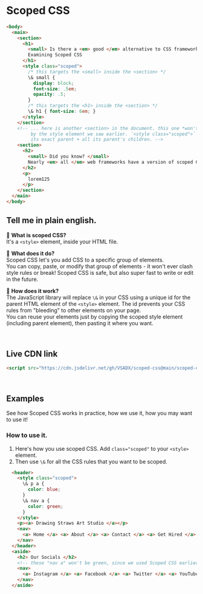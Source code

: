# Scoped CSS
```html
<body>
  <main>
    <section>
      <h1> 
        <small> Is there a <em> good </em> alternative to CSS frameworks? </small> 
        Examining Scoped CSS
      </h1>
      <style class="scoped">
        /* this targets the <small> inside the <section> */
        \& small { 
          display: block;
          font-size: .5em;
          opacity: .5;
        }
        /* this targets the <h1> inside the <section> */
        \& h1 { font-size: 6em; }
      </style>
    </section>
    <!-- ... here is another <section> in the document. this one *won't* be affected 
         by the style element we saw earlier. `<style class="scoped">` can only see 
         its exact parent + all its parent's children. --> 
    <section>
      <h2>
        <small> Did you know? </small> 
        Nearly <em> all </em> web frameworks have a version of scoped CSS.
      </h2>
      <p>
        lorem125
      </p>
    </section>
  </main>
</body>
```
  
## Tell me in plain english.
🌌 **What is scoped CSS?**  
It's a `<style>` element, inside your HTML file.  
  
🌄 **What does it do?**  
Scoped CSS let's you add CSS to a specific group of elements.  
You can copy, paste, or modify that group of elements - it won't ever 
clash style rules or break! Scoped CSS is safe, but also super fast 
to write or edit in the future.
  
🌆 **How does it work?**  
The JavaScript library will replace `\&` in your CSS using a unique id for the 
parent HTML element of the `<style>` element. The id prevents your CSS rules 
from "bleeding" to other elements on your page.  
You can reuse your elements just by copying the scoped style element (including 
parent element), then pasting it where you want.  
  
<br>  
  
## Live CDN link  
```html
<script src="https://cdn.jsdelivr.net/gh/VSADX/scoped-css@main/scoped-css.js" type="module"></script>
```
  
<br>  
  
## Examples
See how Scoped CSS works in practice, how we use it, how you may want to use it!
  
### How to use it.
1. Here's how you use scoped CSS. Add `class="scoped"` to your `<style>` element.
2. Then use `\&` for all the CSS rules that you want to be scoped.
```html
  <header>
    <style class="scoped">
      \& p a { 
        color: blue; 
      }
      \& nav a { 
        color: green; 
      }
    </style>
    <p><a> Drawing Straws Art Studio </a></p>
    <nav>
      <a> Home </a> <a> About </a> <a> Contact </a> <a> Get Hired </a>
    </nav>
  </header>
  <aside>
    <h2> Our Socials </h2>
    <!-- these "nav a" won't be green, since we used Scoped CSS earlier. -->
    <nav>
      <a> Instagram </a> <a> Facebook </a> <a> Twitter </a> <a> YouTube </a>
    </nav> 
  </aside>
```

